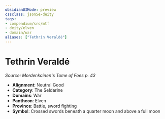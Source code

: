 ```yaml
---
obsidianUIMode: preview
cssclass: json5e-deity
tags:
- compendium/src/mtf
- deity/elven
- domain/war
aliases: ["Tethrin Veraldé"]
---
```

# Tethrin Veraldé
*Source: Mordenkainen's Tome of Foes p. 43* 

- **Alignment**: Neutral Good
- **Category**: The Seldarine
- **Domains**: War
- **Pantheon**: Elven
- **Province**: Battle, sword fighting
- **Symbol**: Crossed swords beneath a quarter moon and above a full moon